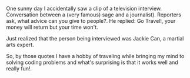 One sunny day I accidentally saw a clip of a television interview. Conversation between a (very famous) sage and a journalist). Reporters ask, what advice can you give to people?. He replied: Go Travel!, your money will return but your time won't.

Just realized that the person being interviewed was Jackie Can, a martial arts expert.

So, by those quotes I have a hobby of traveling while bringing my mind to solving coding problems and what's surprising is that 
it works well and really fun!.
